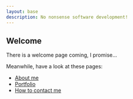 ```yaml
---
layout: base
description: No nonsense software development!
---
```


## Welcome

There is a welcome page coming, I promise...

Meanwhile, have a look at these pages:
* [About me](/about)
* [Portfolio](/portfolio)
* [How to contact me](/contact)